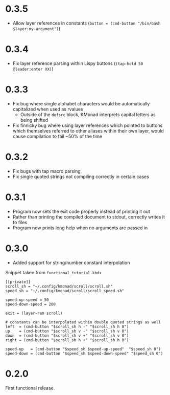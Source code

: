 # 0.3.5

- Allow layer references in constants (`button = (cmd-button "/bin/bash $layer:my-argument")`)

# 0.3.4

- Fix layer reference parsing within Lispy buttons (`(tap-hold 50 @leader:enter XX)`)

# 0.3.3

- Fix bug where single alphabet characters would be automatically capitalized when used as rvalues
    - Outside of the `defsrc` block, KMonad interprets capital letters as being shifted
- Fix finnicky bug where using layer references which pointed to buttons which themselves referred to other aliases within their own layer, would cause compilation to fail ~50% of the time

# 0.3.2

- Fix bugs with tap macro parsing
- Fix single quoted strings not compiling correctly in certain cases

# 0.3.1

- Program now sets the exit code properly instead of printing it out
- Rather than printing the compiled document to stdout, correctly writes it to files
- Program now prints long help when no arguments are passed in

# 0.3.0

- Added support for string/number constant interpolation

Snippet taken from `functional_tutorial.kbdx`
```kbdx
[[private]]
scroll_sh = "~/.config/kmonad/scroll/scroll.sh"
speed_sh = "~/.config/kmonad/scroll/scroll_speed.sh"

speed-up-speed = 50
speed-down-speed = 200

exit = (layer-rem scroll)

# constants can be interpolated within double quoted strings as well
left  = (cmd-button "$scroll_sh h -" "$scroll_sh h 0")
up    = (cmd-button "$scroll_sh v -" "$scroll_sh v 0")
down  = (cmd-button "$scroll_sh v +" "$scroll_sh v 0")
right = (cmd-button "$scroll_sh h +" "$scroll_sh h 0")

speed-up   = (cmd-button "$speed_sh $speed-up-speed"  "$speed_sh 0")
speed-down = (cmd-button "$speed_sh $speed-down-speed" "$speed_sh 0")
```

# 0.2.0

First functional release.

